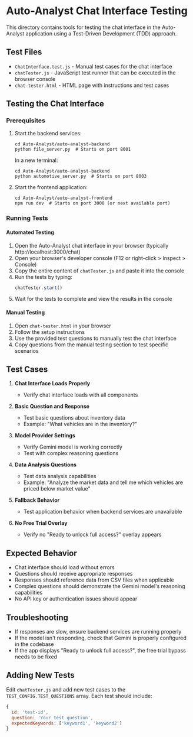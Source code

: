 # Auto-Analyst Chat Interface Testing

This directory contains tools for testing the chat interface in the Auto-Analyst application using a Test-Driven Development (TDD) approach.

## Test Files

- `ChatInterface.test.js` - Manual test cases for the chat interface
- `chatTester.js` - JavaScript test runner that can be executed in the browser console
- `chat-tester.html` - HTML page with instructions and test cases

## Testing the Chat Interface

### Prerequisites

1. Start the backend services:
   ```
   cd Auto-Analyst/auto-analyst-backend
   python file_server.py  # Starts on port 8001
   ```

   In a new terminal:
   ```
   cd Auto-Analyst/auto-analyst-backend
   python automotive_server.py  # Starts on port 8003
   ```

2. Start the frontend application:
   ```
   cd Auto-Analyst/auto-analyst-frontend
   npm run dev  # Starts on port 3000 (or next available port)
   ```

### Running Tests

#### Automated Testing

1. Open the Auto-Analyst chat interface in your browser (typically http://localhost:3000/chat)
2. Open your browser's developer console (F12 or right-click > Inspect > Console)
3. Copy the entire content of `chatTester.js` and paste it into the console
4. Run the tests by typing:
   ```javascript
   chatTester.start()
   ```
5. Wait for the tests to complete and view the results in the console

#### Manual Testing

1. Open `chat-tester.html` in your browser
2. Follow the setup instructions
3. Use the provided test questions to manually test the chat interface
4. Copy questions from the manual testing section to test specific scenarios

## Test Cases

1. **Chat Interface Loads Properly**
   - Verify chat interface loads with all components

2. **Basic Question and Response**
   - Test basic questions about inventory data
   - Example: "What vehicles are in the inventory?"

3. **Model Provider Settings**
   - Verify Gemini model is working correctly
   - Test with complex reasoning questions

4. **Data Analysis Questions**
   - Test data analysis capabilities
   - Example: "Analyze the market data and tell me which vehicles are priced below market value"

5. **Fallback Behavior**
   - Test application behavior when backend services are unavailable

6. **No Free Trial Overlay**
   - Verify no "Ready to unlock full access?" overlay appears

## Expected Behavior

- Chat interface should load without errors
- Questions should receive appropriate responses
- Responses should reference data from CSV files when applicable
- Complex questions should demonstrate the Gemini model's reasoning capabilities
- No API key or authentication issues should appear

## Troubleshooting

- If responses are slow, ensure backend services are running properly
- If the model isn't responding, check that Gemini is properly configured in the codebase
- If the app displays "Ready to unlock full access?", the free trial bypass needs to be fixed

## Adding New Tests

Edit `chatTester.js` and add new test cases to the `TEST_CONFIG.TEST_QUESTIONS` array. Each test should include:

```javascript
{
  id: 'test-id',
  question: 'Your test question',
  expectedKeywords: ['keyword1', 'keyword2']
}
``` 
